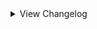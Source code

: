 <details>
<summary>View Changelog</summary>

# Plugin GUID: whistlewind.inscryption.abnormalsigils

## v1.1.2 - Minor patch (5/23/2024)
### 🩹 Bug fixes
- Fixed Conductor sigil crashing the game when multiple copies are on the same side of the board
- Adjusted Conductor sigil's Rulebook descriptions
### 🔧 Tweaks
- The Mechanical tribe is now replaced with the Machine tribe if Tribal Libary (sic) is installed (previously replaced with the Android tribe)
- If Tribal Libary is installed, the icon and rewardback for the Guardian, Plant, Machine, Humanoid, and Fairy tribes will be replaced with custom ones
### ⚖️ Balancing
- Power given by the Conductor sigil is no longer affected by temporary mods or other passive attack sigils
- Reverted previous change to Conductor sigil - no longer gives a minimum of 1 Power

## v1.1.1 - Slime and Dine (2/19/2024)
### 🩹 Bug fixes
- Fixed activated sigils having no dialogue on selecting invalid target
- Fixed Assimilator's powerlevel being incorrect
- Fixed Gardener sigil activating when the base card is killed
- Fixed Made of Slime sigil affecting Terrain cards
- Fixed Made of Slime and Gardener interaction where created cards would double their sigil amount when killed
### 🔧 Tweaks
- Changed name of Slimes stat icon --> Loving Slimes
- Changed icon for Loving Slimes
- Adjusted OnDie effect of Made of Slime
### ⚖️ Balancing
- Reworked Slimes to SL/2, 3 Bones
- Slimes created by Made of Slime sigil no longer inherit the parent card's Health and costs
### ➕ Additions
- Added Bloodletter ability

## v1.1.0 - Fast and Slow (1/22/2024)
### 🧱 Structural
- Reworked how status effects function and their implementation
### 🩹 Bug fixes
- Fixed softlock when playing in Grimora or Magnificus Act (status effects will not render in these Acts!)
- Fixed softlock when playing in Act 2
- Fixed ForcedWhiteEmission appearance behaviour not forcing the colour correctly
- Fixed Frost Ruler not letting the player target occupied slots
- Fixed status-giving abilities giving more than they should
- Fixed Scrambler ability activating incorrectly for non-Spell cards
- Copycat ability no longer copies Giant or Uncuttable cards
- Fixed Corrector ability giving 1 less Health than it should
- Fixed Protector ability triggering when it shouldn't
- Fixed Healer ability always targeting the same card when used by the opponent
- Fixed tribe choice reward backs being off-centre
- Fixed sigils that give passive stat buffs not working correctly when stacked
- Added missing Global Spell support to Scrambler sigil
- The Train ability no longer affects Giant or Uncuttable cards
- Fixed a number of abilities' visual effects breaking when triggered on a facedown card
- Fixed Passing Time stat icon briefly showing numbers when a card is first played
- Fixed Greedy Healing's death sequence not working correctly
### 🔧 Tweaks
- SniperSelectSlot.AIEvaluate target is now overridable
- Status effect card mod infos are now nonCopyable
- Ruler of Frost ability now has different invalid target dialogue depending on the context
- Adjusted Ruler of Frost's description to be clearer (if longer :s)
- Copycat ability now triggers OnResolveOnBoard sigils if it transforms immediately after being played
- Copycat ability now has dialogue for when it cannot copy the opposing card
- Copycat ability now triggers BEFORE most other sigils on the base card
- Copycat ability now copies temporary mods as well
- Witness ability effect now uses the status effect system instead of extended properties
- Opportunistic ability icon is now flipped for the opponent
- Improved Opportunistic logic
- Reworked The Train ability to activate on resolve instead of after 3 turns
- Overhauled Made of Slime ability's effect
- Changed description of Made of Stone to indicate modded abilities it is immune to
- Cursed ability now removes temporary mods that are nonCopyable or aren't from a Totem
- Scrambler sigil now uses similar logic to Corrector
- Slime now has LovingSlime Trait and Slimes stat icon
- Made a number of tweaks to dialogue
- Adjusted custom tribe icons' positions
- Cards with Sigil Power stat icon now display their stats when moused over while in the hand
- Adjusted Queen Nest description to be clearer on activation requirement: 'card dies' --> 'card is killed'
### ⚖️ Balancing
- <span style='color:limegreen'>Reduced Ruler of Frost's activation cost from 3 --> 2 Bones
- <span style='color:limegreen'>Reduced Rightful Heir ability's starting activation cost from 3 --> 2 Bones
- <span style='color:limegreen'>Ruler of Frost ability now accounts for the base card having Touch of Death
- Rebalanced Little Witch's Friend to 1/2, 3 Bones; now has Fae tribe alongside Insect tribe
- <span style='color:red'>Third Brother now has Sharp Quills instead of Reflector
- Opponents using the Healer ability will now prioritise cards with 1 Health and depriortise cards at max Health or higher
- <span style='color:red'>Idol ability no longer affects cards with Made of Stone
- Corrector ability's temporary mod is now marked as 'nonCopyable'
- <span style='color:limegreen'>Increased probability of Corrector and Scrambler sigils giving Attack from 33% --> 40%
- <span style='color:limegreen'>Increased power value of some costs in Corrector ability's calculation
    - 4 Energy now counts for 7 pts (from 6)
    - 5 Energy now counts for 9 pts (from 8)
    - 4 Blood now counts for 24 pts (from 20)
    - Blood costs above 5 now use a different formula, resulting in overall higher values (why are your cards over 5 Blood anyway?)
- <span style='color:limegreen'>Opportunistic ability now triggers even if the target has Sharp Quills or Reflector
- <span style='color:red'>Opportunistic ability no longer triggers even if the attacker has shields
- <span style='color:red'>Persistent and Piercing abilities no longer deal additional or overkill damage respectively
- <span style='color:red'>Witness sigil powerlevel increased from 1 --> 2
- <span style='color:red'>Worker Bees no longer inherit mods from the base card
### ➕ Additions
- Added the following abilities:
    - Binding Strike, Nimble-Footed, High-Strung, Refresh Decks, Return Card To Hand, Persecutor, Left-Veering Strike, Right-Veering Strike
- Added the following status effects:
    - Haste, Bind, Prudence
- Added LovingSlime Trait
- Added Slimes stat icon
- Added more helper methods to StatusEffectManager
- Added a new section to the rulebook containing all status effects for the current Act - these entries are separate from the regularly added rulebook entries
    - Added a new field to FullStatusEffect 'AddNormalRulebookEntry' to control whether the regular rulebook entry should be added as well - false by default
    - Added FullStatusEffect.SetAddNormalEntry()
- FullStatusEffect now stores a list of its StatusMetaCategories
- Added 'Status Effect Overflow' - cards with more than 5 active status effects will gain the option a list of the overflowed statuses in the Rulebook
- Added ReduceStatusEffectBehaviour for automatically reducing an effect's severity on upkeep
- Added dialogue for when the Cursed sigil cannot transform a card

## v1.0.2 - Minor patch (7/26/2023)
### 🩹 Bug fixes
- Fixed Nettle Clothes softlock when killing Brother cards
- Fixed Nettle Clothes gaining sigil from Brother cards that die before fully resolving

## v1.0.1 - Status Effect Refactor (7/23/2023)
### 🧱 Structural
- Refactored how Status Effects are internally created
- Fixed the ReadMe

## v1.0.0 - Initial release (7/22/2023)
### ➕ Additions
    - Moved the following abilities from WhistleWind's Lobotomy Mod:
        - Punisher
        - Bloodfiend
        - Martyr
        - Aggravating
        - Team Leader
        - Idol
        - Conductor
        - Woodcutter
        - Frozen Heart
        - Ruler of Frost
        - Roots
        - Broodmother
        - Cursed
        - Healer
        - Queen Nest
        - Bitter Enemies
        - Courageous
        - Serpent's Nest
        - Assimilator
        - Group Healer
        - Reflector
        - Flag Bearer
        - Grinder
        - The Train
        - Scorching
        - Regenerator
        - Volatile
        - Gift Giver
        - Piercing
        - Scrambler
        - Gardener
        - Made of Slime
        - Marksman
        - Protector
        - Quick Draw
        - Alchemist
        - Nettle Clothes
        - Sporogenic
        - Witness
        - Corrector
    - Added the following abilities:
        - Neutered, Neutered Latch, Return to Nihil, False Throne, Rightful Heir, Opportunistic, Cycler, Barreler, Follow the Leader, Persistent
    - Added the following stat icons:
        - Nihil, Passing Time, Sigil Power

</details>